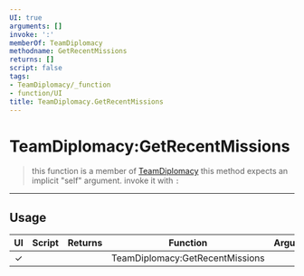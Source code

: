 ```yaml
---
UI: true
arguments: []
invoke: ':'
memberOf: TeamDiplomacy
methodname: GetRecentMissions
returns: []
script: false
tags:
- TeamDiplomacy/_function
- function/UI
title: TeamDiplomacy.GetRecentMissions
---
```

# TeamDiplomacy:GetRecentMissions
> this function is a member of [TeamDiplomacy](civ-6/lua/TeamDiplomacy.md)
> this method expects an implicit "self" argument. invoke it with `:`
-----
## Usage
|  UI | Script | Returns | Function | Arguments |
|:---:|:------:|-------:|:--------:|:---------|
|✓| ||TeamDiplomacy:GetRecentMissions||
